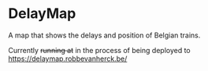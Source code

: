 # DelayMap

A map that shows the delays and position of Belgian trains.

Currently ~~running at~~ in the process of being deployed to <https://delaymap.robbevanherck.be/>
